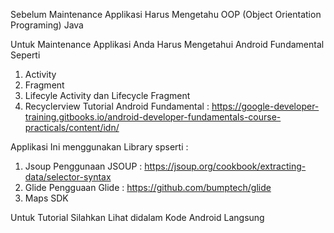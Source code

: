 Sebelum Maintenance Applikasi Harus Mengetahu OOP (Object Orientation Programing) Java


Untuk Maintenance Applikasi Anda Harus Mengetahui Android Fundamental Seperti 
  1. Activity
  2. Fragment
  3. Lifecyle Activity dan Lifecycle Fragment
  3. Recyclerview
  Tutorial Android Fundamental : https://google-developer-training.gitbooks.io/android-developer-fundamentals-course-practicals/content/idn/


Applikasi Ini menggunakan Library spserti :
  1. Jsoup
      Penggunaan JSOUP : https://jsoup.org/cookbook/extracting-data/selector-syntax
  2. Glide
      Pengguaan Glide : https://github.com/bumptech/glide
  3. Maps SDK


Untuk Tutorial Silahkan Lihat didalam Kode Android Langsung
